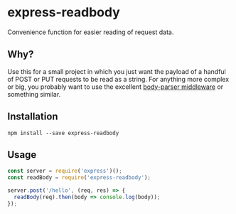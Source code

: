 # express-readbody

Convenience function for easier reading of request data.

## Why?

Use this for a small project in which you just want the payload of a handful of POST or PUT requests to be read as a string.
For anything more complex or big, you probably want to use the excellent [body-parser middleware](https://www.npmjs.com/package/body-parser) or something similar.

## Installation

```
npm install --save express-readbody
```

## Usage

``` js
const server = require('express')();
const readBody = require('express-readbody');

server.post('/hello', (req, res) => {
  readBody(req).then(body => console.log(body));
});
```
